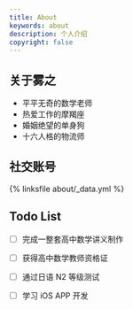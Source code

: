 ```yaml
---
title: About
keywords: about
description: 个人介绍
copyright: false
---
```


## 关于雾之

- 平平无奇的数学老师
- 热爱工作的摩羯座
- 婚姻绝望的单身狗
- 十六人格的物流师

## 社交账号

{% linksfile about/_data.yml %}

## Todo List

- [ ] 完成一整套高中数学讲义制作
- [ ] 获得高中数学教师资格证
- [ ] 通过日语 N2 等级测试
- [ ] 学习 iOS APP 开发


